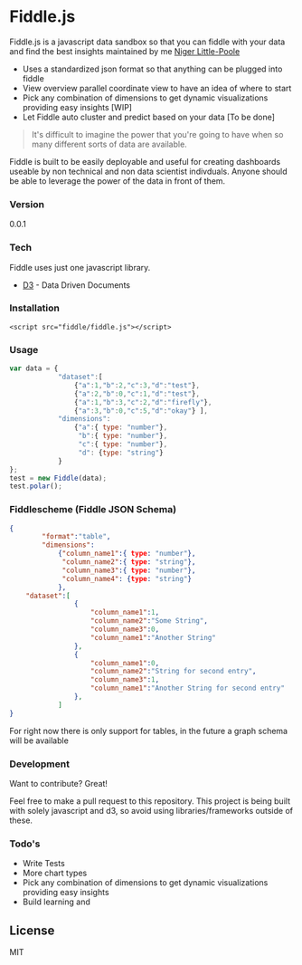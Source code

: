 # Fiddle.js

Fiddle.js is a javascript data sandbox so that you can fiddle with your data and find the best insights maintained by me [Niger Little-Poole]

  - Uses a standardized json format so that anything can be plugged into fiddle
  - View overview parallel coordinate view to have an idea of where to start
  - Pick any combination of dimensions to get dynamic visualizations providing easy insights [WIP]
  - Let Fiddle auto cluster and predict based on your data [To be done]


> It's difficult to imagine the power that you're going to have when so many
> different sorts of data are available.

Fiddle is built to be easily deployable and useful for creating dashboards useable by non technical and non data scientist indivduals. Anyone should be able to leverage the power of the data in front of them.

### Version
0.0.1

### Tech

Fiddle uses just one javascript library.

* [D3] - Data Driven Documents

### Installation
```
<script src="fiddle/fiddle.js"></script>
```

### Usage 
```javascript
var data = {
            "dataset":[
                {"a":1,"b":2,"c":3,"d":"test"},
                {"a":2,"b":0,"c":1,"d":"test"},
                {"a":1,"b":3,"c":2,"d":"firefly"},
                {"a":3,"b":0,"c":5,"d":"okay"} ],
            "dimensions":     
                {"a":{ type: "number"},
                 "b":{ type: "number"},
                 "c":{ type: "number"},
                 "d": {type: "string"}
            }
};
test = new Fiddle(data);
test.polar();
```

### Fiddlescheme (Fiddle JSON Schema) 
```json
{
        "format":"table",
        "dimensions":     
            {"column_name1":{ type: "number"},
             "column_name2":{ type: "string"},
             "column_name3":{ type: "number"},
             "column_name4": {type: "string"}
            },
    "dataset":[
                {
                    "column_name1":1,
                    "column_name2":"Some String",
                    "column_name3":0,
                    "column_name1":"Another String"
                },
                {
                    "column_name1":0,
                    "column_name2":"String for second entry",
                    "column_name3":1,
                    "column_name1":"Another String for second entry"
                },
            ]
}
```
For right now there is only support for tables, in the future a graph schema will be available

### Development

Want to contribute? Great!

Feel free to make a pull request to this repository. This project is being built with solely javascript and d3, so avoid using libraries/frameworks outside of these. 


### Todo's

  - Write Tests
  - More chart types
  - Pick any combination of dimensions to get dynamic visualizations providing easy insights
  - Build learning and 

License
----

MIT


[Niger Little-Poole]:http://nigerlittlepoole.com
[D3]:http://d3js.org


